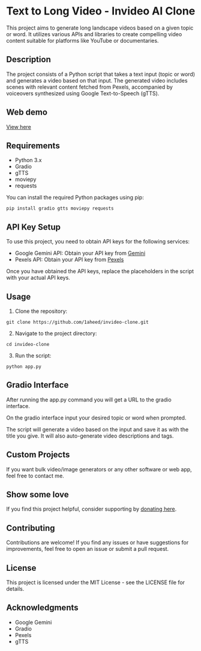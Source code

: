 # Text to Long Video - Invideo AI Clone

This project aims to generate long landscape videos based on a given topic or word. It utilizes various APIs and libraries to create compelling video content suitable for platforms like YouTube or documentaries.

## Description

The project consists of a Python script that takes a text input (topic or word) and generates a video based on that input. The generated video includes scenes with relevant content fetched from Pexels, accompanied by voiceovers synthesized using Google Text-to-Speech (gTTS).

## Web demo
[View here](https://ziverr.xyz)


## Requirements

- Python 3.x
- Gradio
- gTTS
- moviepy
- requests

You can install the required Python packages using pip:

```plaintext
pip install gradio gtts moviepy requests
```

## API Key Setup

To use this project, you need to obtain API keys for the following services:

- Google Gemini API: Obtain your API key from [Gemini](https://aistudio.google.com/app/apikey)
- Pexels API: Obtain your API key from [Pexels](https://www.pexels.com/api/)

Once you have obtained the API keys, replace the placeholders in the script with your actual API keys.

## Usage

1. Clone the repository:

```
git clone https://github.com/1aheed/invideo-clone.git
```

2. Navigate to the project directory:

```
cd invideo-clone
```

3. Run the script:

```
python app.py
```
## Gradio Interface
After running the app.py command you will get a URL to the gradio interface.

On the gradio interface input your desired topic or word when prompted.

The script will generate a video based on the input and save it as with the title you give. It will also auto-generate video descriptions and tags.

## Custom Projects

If you want bulk video/image generators or any other software or web app, feel free to contact me.

## Show some love

If you find this project helpful, consider supporting by [donating here](https://nowpayments.io/donation/aheed).

## Contributing

Contributions are welcome! If you find any issues or have suggestions for improvements, feel free to open an issue or submit a pull request.

## License

This project is licensed under the MIT License - see the LICENSE file for details.

## Acknowledgments

- Google Gemini
- Gradio
- Pexels
- gTTS
